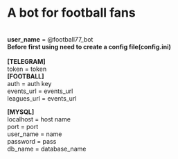 <h1>A bot for football fans</h1>
<br>
<b>user_name</b> = @football77_bot

<br>
<b>Before first using need to create a config file(config.ini)</b>
<br><br>
<b>[TELEGRAM]</b>
<br>
token = token
<br>
<b>[FOOTBALL]</b>
<br>
auth = auth key
<br>
events_url = events_url
<br>
leagues_url = events_url
<br>

<b>[MYSQL]</b>
<br>
localhost = host name
<br>
port = port
<br>
user_name = name
<br>
password = pass
<br>
db_name = database_name
